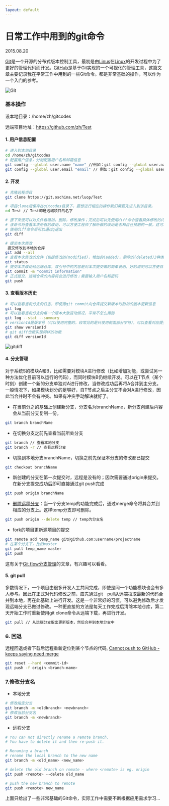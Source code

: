 ```yaml
---
layout: default
---
```


# 日常工作中用到的git命令
2015.08.20

[Git]是一个开源的分布式版本控制工具，最初是由[Linus]在[Linux]的开发过程中为了更好的管理代码而开发。[GitHub]是基于Git实现的一个可视化的管理工具，这篇文章主要记录我在平常工作中用到的一些Git命令。都是非常基础的操作，可以作为一个入门的参考。

![Git](https://git-scm.com/images/logo@2x.png)

### 基本操作

设本地目录：/home/zh/gitcodes

远端项目地址：https://github.com/zh/Test

#### 1. 用户信息配置
```sh
# 进入到本地目录
cd /home/zh/gitcodes
# 配置用户信息，分别配置用户名和邮箱信息
git config --global user.name "name" //例如：git config --global user.name "amani"
git config --global user.email "email" // 例如：git config --global user.email "amani@good.com"
```

#### 2. 开发
```sh
# 克隆远程项目
git clone https://git.oschina.net/luop/Test
```

```sh
# 项目clone后保存在gitcodes目录下，要想进行相应的操作我们需要先进入到该目录。
cd Test // Test即是远端项目的名字
```

```sh
# 接下来便可以对文件做增加，删除，修改操作；完成后可以先使用diff命令查看具体修改的内容
# 该命令将查看本次所有的改动，可以方便工程师了解所做的改动是否和自己预期的一致，这可以防止错误修改
# 使用diff命令后可以通过q退出
git diff
```

```sh
# 提交本次修改
 提交修改到本地的仓库
git add --all
# 查看本次修改的文件（包括修改的(modified)，增加的(added)，删除的(deleted)3种类别），但只给出文件名，没有具体修改细节；
git status
# 提交本次改动给远端仓库，双引号中的内容是对本次提交做的简单说明，好的说明可以方便自己和组内其他成员了解所做的改动，这和代码注释的道理一样
git commit -m "commit information"
# 正式提交，远端仓库的内容将会进行修改；需要输入用户名和密码
git push
```

#### 3. 查看版本历史
```sh
# 可以查看当前分支的日志，即使用git commit向仓库提交新版本时附加的版本更新信息
git log 
# 可以查看当前分支的每一个版本大致变动情况，平常不怎么用到
git log --stat --summary
# versionId是版本号（可以使用完整的，较常见的是只使用前面部分字符），可以查看对应提交版本对项目更改的详细内容
git show versionId
# git diff也能实现同样的功能
git diff versionId
```
![gitdiff](http://1.lpxq.sinaapp.com/images/201508/20150820pic1.png)

#### 4. 分支管理

对于系统S的模块A和B，比如需要对模块A进行修改（比如增加功能，或尝试另一种方法优化目前可以运行的代码），而同时模块B仍继续开发。可以在T节点（某个时刻）创建一个新的分支单独对A进行修改，当修改成功后再将A合并到主分支。一般情况下，如果模块划分的足够好，自T节点之后主分支不会对A进行修改，因此当合并时不会有冲突。如果有冲突手动解决就好了。

* 在当前分之的基础上创建新分支，分支名为branchName，新分支创建后内容会从当前分支复制一份。

```sh
git branch branchName
```

* 在切换分支之前先查看当前所处分支

```sh
git branch // 查看本地分支
git branch -r // 查看远程分支
```

* 切换到本地分支branchName，切换之前先保证本分支的修改都已提交

```sh
git checkout branchName
```

* 新创建的分支在第一次提交时，远程是没有的；因次需要通过origin来提交。在新分支提交成功后即可直接通过git push完成

```sh
git push origin branchName
```

* [删除远程分支]：当一个分支temp的功能完成后，通过merge命令将其合并到相应的分支上。这样temp分支即可删除。

```sh
git push origin --delete temp // temp为分支名
```

* fork的项目更新源项目的提交

```sh
git remote add temp_name git@github.com:username/projectname
# 在某个分支下，比如master
git pull temp_name master
git push
```

这有关于[Git flow分支管理]的文章，有兴趣可以看看。

#### 5. git pull

多数情况下，一个项目由很多开发人工共同完成，即使是同一个功能模块也会有多人参与。因此在正式对代码修改之前，应先通过git　pull从远端拉取最新的代码合并到本地，再在此基础上进行开发。这是一个非常好的习惯，可以避免修改后才发现远端分支已做过修改。一种更直接的方法是每天工作完成后清除本地仓库，第二天开始工作时重新使用git clone命令从远端下载，再进行开发。

```sh
git pull // 从远端分支取出更新版本，然后合并到本地分支中
```

### 6. 回退

远程回退或者下载后远程重新定位到某个节点的代码, [Cannot push to GitHub - keeps saying need merge](https://stackoverflow.com/questions/10298291/cannot-push-to-github-keeps-saying-need-merge)

```sh
git reset --hard <commit-id>
git push -f origin <branch-name>
```

### 7.修改分支名

+ 本地分支

```sh
# 修改指定分支
git branch -m <oldbranch> <newbranch>
# 修改当前分支名
git branch -m <newbranch>
```

+ 远程分支

```sh
# You can not directly rename a remote branch.
# You have to delete it and then re-push it.

# Renaming a branch
# rename the local branch to the new name
git branch -m <old_name> <new_name> 

# delete the old branch on remote - where <remote> is eg. origin
git push <remote> --delete old_name

# push the new branch to remote         
git push <remote> new_name
```

上面只给出了一些非常基础的Git命令，实际工作中需要不断根据应用需求学习...


  [Git]:<https://git-scm.com/>
  [Linus]:<https://en.wikipedia.org/wiki/Linus_Torvalds>
  [Linux]:<https://en.wikipedia.org/wiki/Linux>
  [GitHub]:<https://github.com/>
  [删除远程分支]:<http://zengrong.net/post/1746.htm>
  [Git flow分支管理]:<http://my.oschina.net/boomya/blog/691480>

